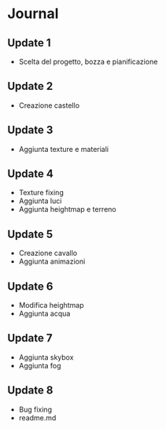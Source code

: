# Journal

## Update 1

- Scelta del progetto, bozza e pianificazione

## Update 2

- Creazione castello

## Update 3

- Aggiunta texture e materiali

## Update 4

- Texture fixing
- Aggiunta luci
- Aggiunta heightmap e terreno

## Update 5

- Creazione cavallo
- Aggiunta animazioni

## Update 6

- Modifica heightmap
- Aggiunta acqua

## Update 7

- Aggiunta skybox
- Aggiunta fog

## Update 8

- Bug fixing
- readme.md
